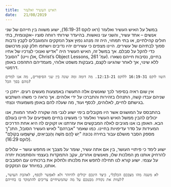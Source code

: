 ```yaml
---
title:  האיש העשיר ואלעזר
date:   21/08/2019
---
```


במשל על האיש העשיר ואלעזר (ראו לוקס 16:19-31), ישוע משווה בין חייהם של שני אנשים – אחד עשיר, והשני עני נואשות. בהיעדר שירותי רווחה סוציו –אקונומית, בתי חולים קהילתיים, או בתי תמחוי, היה זה מנהג נפוץ אצל הנזקקים והמוגבלים לקבץ נדבות סמוך לבתיהם של עשירים. היינו מצפים כי עשירים יהיו נדיבים וישתפו חלק קטן מרכושם כדי להקל על סבלם. אך במשל זה, האיש העשיר היה "אדיש ואנוכי לצרכיו של אחיו הסובל" (אלן וייט, Christ’s Object Lessons, עמ’ 261). בחיים, נסיבות חייהם נשארו ללא שינוי, אך לאחר שהגיעו לקצם, בעבקות משפט אלוהי, מעמדיהם התהפכו באופן דרמטי. 

`השוו לוקס 16:19-31 ללוקס 12:13-21. מה דומה ומה שונה בין שני הסיפורים, מה אנו למדים מהם בסך הכל?`

אין שום ראיה בסיפור לכך שאנשים אלה התעשרו באמצעות מעשים רעים. ייתכן כי שניהם עבדו קשה, התנהלו בזהירות והתברכו על ידי אלוהים. אך נראה כי משהו השתבש בגישתם לחיים, לאלוהים, לכסף ועוד, מה שעלה להם באופן משמעותי ונצחי. 

בהתבסס על המושגים אשר היו מקובלים בימי ישוע לגבי מה שקורה לאחר המוות, אנו יכולים להבין ממשל האיש העשיר ואלעזר כי מעשינו בחיים משפיעים על חיינו בעולם הבא. האופן בו אנו מגיבים לאלה המבקשים את עזרתנו או זקוקים לה היא אחת הדרכים המעידות על סדר עדיפויות בחיינו. כמו שאמר "אברהם" לאיש העשיר הסובל, התנ"ך מספק הסבר מושלם עבור בחירה נכונה "יֵשׁ לָהֶם מֹשֶׁה וְהַנְּבִיאִים, שֶׁיִּשְׁמְעוּ בְּקוֹלָם" (לוקס 16:29). 

ישוע לימד כי פיתויי העושר, בין אם אתה עשיר, שומר על מצבך או מחפש עושר – עלולים להרחיק אותנו מן המלכות שלו, מאנשים אחרים, עקב התמקדות בעצמי והסתמכות יתרה על עצמי. ישוע קורא לנו תחילה לחפש את מלכותו ולחלוק את ברכותינו עם הסובבים אותנו, במיוחד עם הנזקקים. 

`לא משנה מהו מצבכם הכלכלי, כיצד הינכם יכולים להיזהר ולא לאפשר לכסף, לאהבת העושר, לעוות את נקודת מבטכם על מה שהמשיחיים צריכים להתמקד בו בחייהם?`